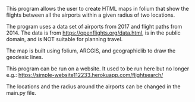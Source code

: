This program allows the user to create HTML maps in folium that show the flights between all the airports within a given radius of two locations.

The program uses a data set of airports from 2017 and flight paths from 2014. The data is from https://openflights.org/data.html, is in the public domain, and is NOT suitable for planning travel.

The map is built using folium, ARCGIS, and geographiclib to draw the geodesic lines.

This program can be run on a website. It used to be run here but no longer e.g.: https://simple-website112233.herokuapp.com/flightsearch/

The locations and the radius around the airports can be changed in the main.py file.
